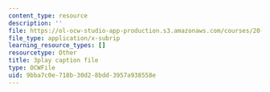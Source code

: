 ```yaml
---
content_type: resource
description: ''
file: https://ol-ocw-studio-app-production.s3.amazonaws.com/courses/20-219-becoming-the-next-bill-nye-writing-and-hosting-the-educational-show-january-iap-2015/9bba7c0e718b30d28bdd3957a938558e_H5yiAANS0Fc.srt
file_type: application/x-subrip
learning_resource_types: []
resourcetype: Other
title: 3play caption file
type: OCWFile
uid: 9bba7c0e-718b-30d2-8bdd-3957a938558e
---
```

